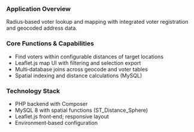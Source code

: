 ### Application Overview
Radius‑based voter lookup and mapping with integrated voter registration and geocoded address data.

### Core Functions & Capabilities
- Find voters within configurable distances of target locations
- Leaflet.js map UI with filtering and selection export
- Multi‑database joins across geocode and voter tables
- Spatial indexing and distance calculations (MySQL)

### Technology Stack
- PHP backend with Composer
- MySQL 8 with spatial functions (ST_Distance_Sphere)
- Leaflet.js front‑end; responsive layout
- Environment‑based configuration

